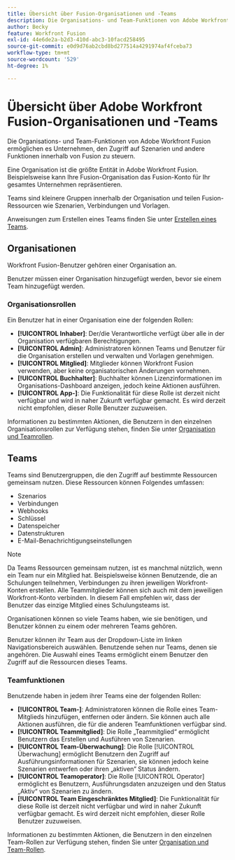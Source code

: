 ```yaml
---
title: Übersicht über Fusion-Organisationen und -Teams
description: Die Organisations- und Team-Funktionen von Adobe Workfront Fusion ermöglichen es Unternehmen, den Zugriff auf Szenarien und andere Funktionen innerhalb von Fusion zu steuern.
author: Becky
feature: Workfront Fusion
exl-id: 44e6de2a-b2d3-410d-abc3-10facd258495
source-git-commit: e0d9d76ab2cbd8bd277514a4291974af4fceba73
workflow-type: tm+mt
source-wordcount: '529'
ht-degree: 1%

---
```


# Übersicht über Adobe Workfront Fusion-Organisationen und -Teams

Die Organisations- und Team-Funktionen von Adobe Workfront Fusion ermöglichen es Unternehmen, den Zugriff auf Szenarien und andere Funktionen innerhalb von Fusion zu steuern.

Eine Organisation ist die größte Entität in Adobe Workfront Fusion. Beispielsweise kann Ihre Fusion-Organisation das Fusion-Konto für Ihr gesamtes Unternehmen repräsentieren.

Teams sind kleinere Gruppen innerhalb der Organisation und teilen Fusion-Ressourcen wie Szenarien, Verbindungen und Vorlagen.

Anweisungen zum Erstellen eines Teams finden Sie unter [Erstellen eines Teams](/help/workfront-fusion/set-up-and-manage-workfront-fusion/set-up-and-manage-orgs-and-teams/set-up-orgs-teams-and-users/create-a-team.md).

## Organisationen

Workfront Fusion-Benutzer gehören einer Organisation an.

Benutzer müssen einer Organisation hinzugefügt werden, bevor sie einem Team hinzugefügt werden.

### Organisationsrollen

Ein Benutzer hat in einer Organisation eine der folgenden Rollen:

* **[!UICONTROL Inhaber]**: Der/die Verantwortliche verfügt über alle in der Organisation verfügbaren Berechtigungen.
* **[!UICONTROL Admin]**: Administratoren können Teams und Benutzer für die Organisation erstellen und verwalten und Vorlagen genehmigen.
* **[!UICONTROL Mitglied]**: Mitglieder können Workfront Fusion verwenden, aber keine organisatorischen Änderungen vornehmen.
* **[!UICONTROL Buchhalter]**: Buchhalter können Lizenzinformationen im Organisations-Dashboard anzeigen, jedoch keine Aktionen ausführen.
* **[!UICONTROL App-]**: Die Funktionalität für diese Rolle ist derzeit nicht verfügbar und wird in naher Zukunft verfügbar gemacht. Es wird derzeit nicht empfohlen, dieser Rolle Benutzer zuzuweisen.

Informationen zu bestimmten Aktionen, die Benutzern in den einzelnen Organisationsrollen zur Verfügung stehen, finden Sie unter [Organisation und Teamrollen](/help/workfront-fusion/references/licenses-and-roles/organization-roles.md).

## Teams

Teams sind Benutzergruppen, die den Zugriff auf bestimmte Ressourcen gemeinsam nutzen. Diese Ressourcen können Folgendes umfassen:

* Szenarios
* Verbindungen
* Webhooks
* Schlüssel
* Datenspeicher
* Datenstrukturen
* E-Mail-Benachrichtigungseinstellungen

>[!NOTE]
>
>Da Teams Ressourcen gemeinsam nutzen, ist es manchmal nützlich, wenn ein Team nur ein Mitglied hat. Beispielsweise können Benutzende, die an Schulungen teilnehmen, Verbindungen zu ihren jeweiligen Workfront-Konten erstellen. Alle Teammitglieder können sich auch mit dem jeweiligen Workfront-Konto verbinden. In diesem Fall empfehlen wir, dass der Benutzer das einzige Mitglied eines Schulungsteams ist.

Organisationen können so viele Teams haben, wie sie benötigen, und Benutzer können zu einem oder mehreren Teams gehören.

Benutzer können ihr Team aus der Dropdown-Liste im linken Navigationsbereich auswählen. Benutzende sehen nur Teams, denen sie angehören. Die Auswahl eines Teams ermöglicht einem Benutzer den Zugriff auf die Ressourcen dieses Teams.

### Teamfunktionen

Benutzende haben in jedem ihrer Teams eine der folgenden Rollen:

* **[!UICONTROL Team-]**: Administratoren können die Rolle eines Team-Mitglieds hinzufügen, entfernen oder ändern. Sie können auch alle Aktionen ausführen, die für die anderen Teamfunktionen verfügbar sind.
* **[!UICONTROL Teammitglied]**: Die Rolle „Teammitglied“ ermöglicht Benutzern das Erstellen und Ausführen von Szenarien.
* **[!UICONTROL Team-Überwachung]**: Die Rolle [!UICONTROL Überwachung] ermöglicht Benutzern den Zugriff auf Ausführungsinformationen für Szenarien, sie können jedoch keine Szenarien entwerfen oder ihren „aktiven“ Status ändern.
* **[!UICONTROL Teamoperator]**: Die Rolle [!UICONTROL Operator] ermöglicht es Benutzern, Ausführungsdaten anzuzeigen und den Status „Aktiv“ von Szenarien zu ändern.
* **[!UICONTROL Team Eingeschränktes Mitglied]**: Die Funktionalität für diese Rolle ist derzeit nicht verfügbar und wird in naher Zukunft verfügbar gemacht. Es wird derzeit nicht empfohlen, dieser Rolle Benutzer zuzuweisen.

Informationen zu bestimmten Aktionen, die Benutzern in den einzelnen Team-Rollen zur Verfügung stehen, finden Sie unter [Organisation und Team-Rollen](/help/workfront-fusion/references/licenses-and-roles/organization-roles.md).
